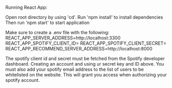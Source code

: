Running React App:

Open root directory by using 'cd'. 
Run 'npm install' to install dependencies
Then run 'npm start' to start application

Make sure to create a .env file with the following:
REACT_APP_SERVER_ADDRESS=http://localhost:3300
REACT_APP_SPOTIFY_CLIENT_ID=
REACT_APP_SPOTIFY_CLIENT_SECRET=
REACT_APP_RECOMMEND_SERVER_ADDRESS=http://localhost:8000


The spotify client id and secret must be fetched from the Spotify developer dashboard. Creating an account and using ur secret key and ID above.
You must also add your spotify email address to the list of users to be whitelisted on the website. This will grant you access when authorizing your spotify account.